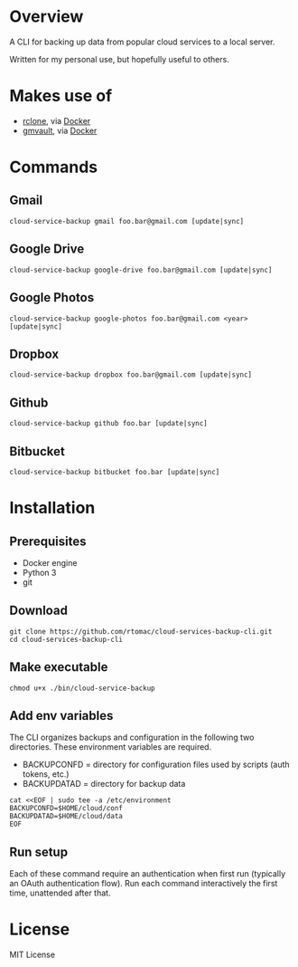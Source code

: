 # Overview

A CLI for backing up data from popular cloud services to a local server.

Written for my personal use, but hopefully useful to others.

# Makes use of

- [rclone](http://rclone.org/), via [Docker](https://hub.docker.com/r/rclone/rclone/)
- [gmvault](http://gmvault.org/), via [Docker](https://hub.docker.com/r/tianon/gmvault/)

# Commands

## Gmail
`cloud-service-backup gmail foo.bar@gmail.com [update|sync]`
## Google Drive
`cloud-service-backup google-drive foo.bar@gmail.com [update|sync]`
## Google Photos
`cloud-service-backup google-photos foo.bar@gmail.com <year> [update|sync]`
## Dropbox
`cloud-service-backup dropbox foo.bar@gmail.com [update|sync]`
## Github
`cloud-service-backup github foo.bar [update|sync]`
## Bitbucket
`cloud-service-backup bitbucket foo.bar [update|sync]`

# Installation

## Prerequisites
- Docker engine
- Python 3
- git

## Download
```
git clone https://github.com/rtomac/cloud-services-backup-cli.git
cd cloud-services-backup-cli
```

## Make executable
`chmod u+x ./bin/cloud-service-backup`

## Add env variables

The CLI organizes backups and configuration in the following
two directories. These environment variables are required.
- BACKUPCONFD = directory for configuration files used by scripts (auth tokens, etc.)
- BACKUPDATAD = directory for backup data

```
cat <<EOF | sudo tee -a /etc/environment
BACKUPCONFD=$HOME/cloud/conf
BACKUPDATAD=$HOME/cloud/data
EOF
```

## Run setup

Each of these command require an authentication when first run (typically
an OAuth authentication flow). Run each command interactively the first time,
unattended after that.

License
=======
MIT License
